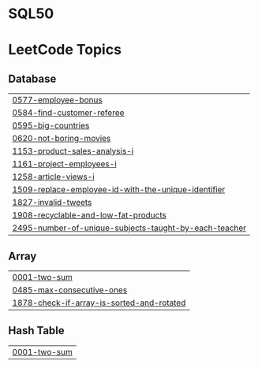 # SQL50

<!---LeetCode Topics Start-->
# LeetCode Topics
## Database
|  |
| ------- |
| [0577-employee-bonus](https://github.com/pneel199/SQL50/tree/master/0577-employee-bonus) |
| [0584-find-customer-referee](https://github.com/pneel199/SQL50/tree/master/0584-find-customer-referee) |
| [0595-big-countries](https://github.com/pneel199/SQL50/tree/master/0595-big-countries) |
| [0620-not-boring-movies](https://github.com/pneel199/SQL50/tree/master/0620-not-boring-movies) |
| [1153-product-sales-analysis-i](https://github.com/pneel199/SQL50/tree/master/1153-product-sales-analysis-i) |
| [1161-project-employees-i](https://github.com/pneel199/SQL50/tree/master/1161-project-employees-i) |
| [1258-article-views-i](https://github.com/pneel199/SQL50/tree/master/1258-article-views-i) |
| [1509-replace-employee-id-with-the-unique-identifier](https://github.com/pneel199/SQL50/tree/master/1509-replace-employee-id-with-the-unique-identifier) |
| [1827-invalid-tweets](https://github.com/pneel199/SQL50/tree/master/1827-invalid-tweets) |
| [1908-recyclable-and-low-fat-products](https://github.com/pneel199/SQL50/tree/master/1908-recyclable-and-low-fat-products) |
| [2495-number-of-unique-subjects-taught-by-each-teacher](https://github.com/pneel199/SQL50/tree/master/2495-number-of-unique-subjects-taught-by-each-teacher) |
## Array
|  |
| ------- |
| [0001-two-sum](https://github.com/pneel199/SQL50/tree/master/0001-two-sum) |
| [0485-max-consecutive-ones](https://github.com/pneel199/SQL50/tree/master/0485-max-consecutive-ones) |
| [1878-check-if-array-is-sorted-and-rotated](https://github.com/pneel199/SQL50/tree/master/1878-check-if-array-is-sorted-and-rotated) |
## Hash Table
|  |
| ------- |
| [0001-two-sum](https://github.com/pneel199/SQL50/tree/master/0001-two-sum) |
<!---LeetCode Topics End-->